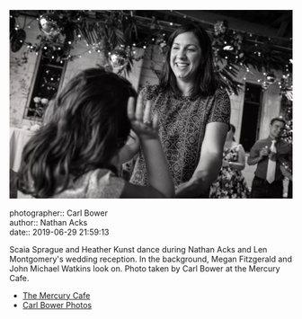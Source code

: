 ![Scaia Sprague and Heather Kunst dance](assets/2019-06-29-set-4-the-dance-66.webp)

photographer:: Carl Bower  
author:: Nathan Acks  
date:: 2019-06-29 21:59:13

Scaia Sprague and Heather Kunst dance during Nathan Acks and Len Montgomery's wedding reception. In the background, Megan Fitzgerald and John Michael Watkins look on. Photo taken by Carl Bower at the Mercury Cafe.

* [The Mercury Cafe](http://mercurycafe.com)
* [Carl Bower Photos](https://carlbowerphotos.com)
